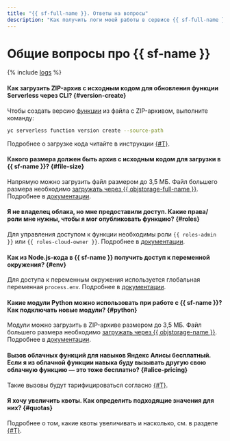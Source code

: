 ```yaml
---
title: "{{ sf-full-name }}. Ответы на вопросы"
description: "Как получить логи моей работы в сервисе {{ sf-full-name }}? Ответы на этот и другие вопросы в данной статье."
---
```


# Общие вопросы про {{ sf-name }}

{% include [logs](../../_qa/logs.md) %}

#### Как загрузить ZIP-архив с исходным кодом для обновления функции Serverless через CLI? {#version-create}

Чтобы создать версию [функции](../concepts/function.md) из файла с ZIP-архивом, выполните команду:

```bash
yc serverless function version create --source-path
```

Подробнее о загрузке кода читайте в инструкции [{#T}](../../functions/operations/function/version-manage.md).

#### Какого размера должен быть архив с исходным кодом для загрузки в {{ sf-name }}? {#file-size}

Напрямую можно загрузить файл размером до 3,5 МБ. Файл большего размера необходимо [загружать через {{ objstorage-full-name }}](../../storage/operations/objects/upload.md). Подробнее в [документации](../../functions/operations/function/version-manage.md).

#### Я не владелец облака, но мне предоставили доступ. Какие права/роли мне нужны, чтобы я мог опубликовать функцию? {#roles}

Для управления доступом к функции необходимы роли `{{ roles-admin }}` или `{{ roles-cloud-owner }}`. Подробнее в [документации](../security/index.md).

#### Как из Node.js-кода в {{ sf-name }} получить доступ к переменной окружения? {#env}

Для доступа к переменным окружения используется глобальная переменная `process.env`. Подробнее в [документации](https://nodejs.org/dist/latest-v8.x/docs/api/process.html#process_process_env).

#### Какие модули Python можно использовать при работе с {{ sf-name }}? Как подключать новые модули? {#python}

Модули можно загрузить в ZIP-архиве размером до 3,5 МБ. Файл большего размера необходимо [загружать через {{ objstorage-name }}](../../storage/operations/objects/upload.md). Подробнее в [документации](../quickstart/create-function/python-function-quickstart.md).

#### Вызов облачных функций для навыков Яндекс Алисы бесплатный. Если я из облачной функции навыка буду вызывать другую свою облачную функцию — это тоже бесплатно? {#alice-pricing}

Такие вызовы будут тарифицироваться согласно [{#T}](../pricing.md).

#### Я хочу увеличить квоты. Как определить подходящие значения для них? {#quotas}

Подробнее о том, какие квоты увеличивать и насколько, см. в разделе [{#T}](../concepts/limits.md#related-quotas).
